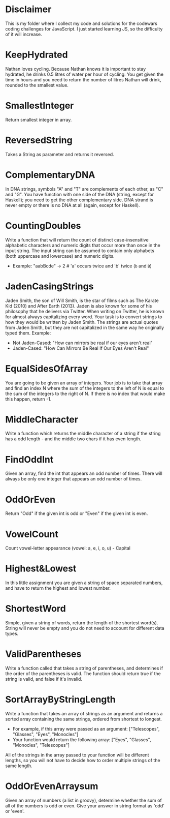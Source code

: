 # Disclaimer
This is my folder where I collect my code and solutions for the codewars coding challenges for JavaScript.
I just started learning JS, so the difficulty of it will increase.

# KeepHydrated
Nathan loves cycling. Because Nathan knows it is important to stay hydrated, he drinks 0.5 litres of water per hour of cycling. You get given the time in hours and you need to return the number of litres Nathan will drink, rounded to the smallest value.

# SmallestInteger
Return smallest integer in array.

# ReversedString
Takes a String as parameter and returns it reversed.

# ComplementaryDNA
In DNA strings, symbols "A" and "T" are complements of each other, as "C" and "G". You have function with one side of the DNA (string, except for Haskell); you need to get the other complementary side. DNA strand is never empty or there is no DNA at all (again, except for Haskell).

# CountingDoubles
Write a function that will return the count of distinct case-insensitive alphabetic characters and numeric digits that occur more than once in the input string. The input string can be assumed to contain only alphabets (both uppercase and lowercase) and numeric digits.
- Example: "aabBcde" -> 2 # 'a' occurs twice and 'b' twice (`b` and `B`)

# JadenCasingStrings
Jaden Smith, the son of Will Smith, is the star of films such as The Karate Kid (2010) and After Earth (2013). Jaden is also known for some of his philosophy that he delivers via Twitter. When writing on Twitter, he is known for almost always capitalizing every word.
Your task is to convert strings to how they would be written by Jaden Smith. The strings are actual quotes from Jaden Smith, but they are not capitalized in the same way he originally typed them. Example:
- Not Jaden-Cased: "How can mirrors be real if our eyes aren't real"
- Jaden-Cased:     "How Can Mirrors Be Real If Our Eyes Aren't Real"

# EqualSidesOfArray
You are going to be given an array of integers. Your job is to take that array and find an index N where the sum of the integers to the left of N is equal to the sum of the integers to the right of N. If there is no index that would make this happen, return -1.

# MiddleCharacter
Write a function which returns the middle character of a string if the string has a odd length - and the middle two chars if it has even length.

# FindOddInt
Given an array, find the int that appears an odd number of times. There will always be only one integer that appears an odd number of times.

# OddOrEven
Return "Odd" if the given int is odd or "Even" if the given int is even.

# VowelCount
Count vowel-letter appearance (vowel: a, e, i, o, u) - Capital

# Highest&Lowest
In this little assignment you are given a string of space separated numbers, and have to return the highest and lowest number.

# ShortestWord
Simple, given a string of words, return the length of the shortest word(s). String will never be empty and you do not need to account for different data types.

# ValidParentheses
Write a function called that takes a string of parentheses, and determines if the order of the parentheses is valid. The function should return true if the string is valid, and false if it's invalid.

# SortArrayByStringLength
Write a function that takes an array of strings as an argument and returns a sorted array containing the same strings, ordered from shortest to longest.
- For example, if this array were passed as an argument: ["Telescopes", "Glasses", "Eyes", "Monocles"]
- Your function would return the following array: ["Eyes", "Glasses", "Monocles", "Telescopes"]

All of the strings in the array passed to your function will be different lengths, so you will not have to decide how to order multiple strings of the same length.

# OddOrEvenArraysum
Given an array of numbers (a list in groovy), determine whether the sum of all of the numbers is odd or even. Give your answer in string format as 'odd' or 'even'.
